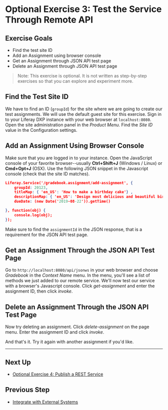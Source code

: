 # Optional Exercise 3: Test the Service Through Remote API

## Exercise Goals

- Find the test site ID
- Add an Assignment using browser console
- Get an Assignment through JSON API test page
- Delete an Assignment through JSON API test page

> Note: This exercise is optional. It is not written as step-by-step exercises so that you can explore and experiment more.

## Find the Test Site ID

We have to find an ID (`groupId`) for the site where we are going to create our test assignments. We will use the default guest site for this exercise. Sign in to your Liferay DXP instance with your web browser at `localhost:8080`. Open the site administration panel in the *Product Menu*. Find the *Site ID* value in the Configuration settings.

## Add an Assignment Using Browser Console 

Make sure that you are logged in to your instance. Open the JavaScript console of your favorite browser--usually __Ctrl+Shift+J__ (Windows / Linux) or __Cmd+Opt+J__ (OSX). Use the following JSON snippet in the Javascript console (check that the site ID matches).

```json
Liferay.Service('/gradebook.assignment/add-assignment', {
	groupId: 20123,
	titleMap: { 'en_US': 'How to make a birthday cake'} ,
	descriptionMap: { 'en_US': 'Design most delicious and beautiful birthday cake.'},
	dueDate: (new Date('2019-08-22')).getTime()

}, function(obj) {
	console.log(obj);
});
```

Make sure to find the `assignmentId` in the JSON response, that is a requirement for the JSON API test page.

## Get an Assignment Through the JSON API Test Page 

Go to `http://localhost:8080/api/jsonws` in your web browser and choose *Gradebook* in the *Context Name* menu. In the menu, you'll see a list of methods we just added to our remote service. We'll now test our service with a browser's Javascript console. Click *get-assignment* and enter the assignment ID, then click *invoke*.

## Delete an Assignment Through the JSON API Test Page 

Now try deleting an assignment. Click *delete-assignment* on the page menu. Enter the assignment ID and click *invoke*.

And that's it. Try it again with another assignment if you'd like.

---

## Next Up

* [Optional Exercise 4: Publish a REST Service](./optional-exercise-4-publish-a-rest-service.md) 

## Previous Step

* [Integrate with External Systems](./integrate-with-external-systems.md)